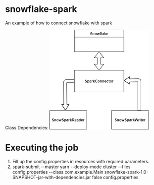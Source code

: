 # snowflake-spark
An example of how to connect snowflake with spark

Class Dependencies:
![Class dependencies](src/main/resources/Flow.png)

# Executing the job
1. Fill up the config.properties in resources with required parameters.
2. spark-submit --master yarn --deploy-mode cluster --files config.properties --class com.example.Main snowflake-spark-1.0-SNAPSHOT-jar-with-dependencies.jar false config.properties